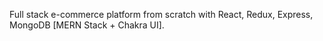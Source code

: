 Full stack e-commerce platform from scratch with React, Redux, Express, MongoDB [MERN Stack + Chakra UI].
